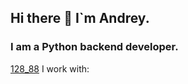 ## Hi there 👋 I`m Andrey.


### I am a Python backend developer.


[128_88](https://user-images.githubusercontent.com/90990985/179074970-b0120a77-5b13-4179-b97a-d766ac22a758.png)
I work with:




<!--
**Raa78/Raa78** is a ✨ _special_ ✨ repository because its `README.md` (this file) appears on your GitHub profile.

Here are some ideas to get you started:

- 🔭 I’m currently working on ...
- 🌱 I’m currently learning ...
- 👯 I’m looking to collaborate on ...
- 🤔 I’m looking for help with ...
- 💬 Ask me about ...
- 📫 How to reach me: ...
- 😄 Pronouns: ...
- ⚡ Fun fact: ...
-->
